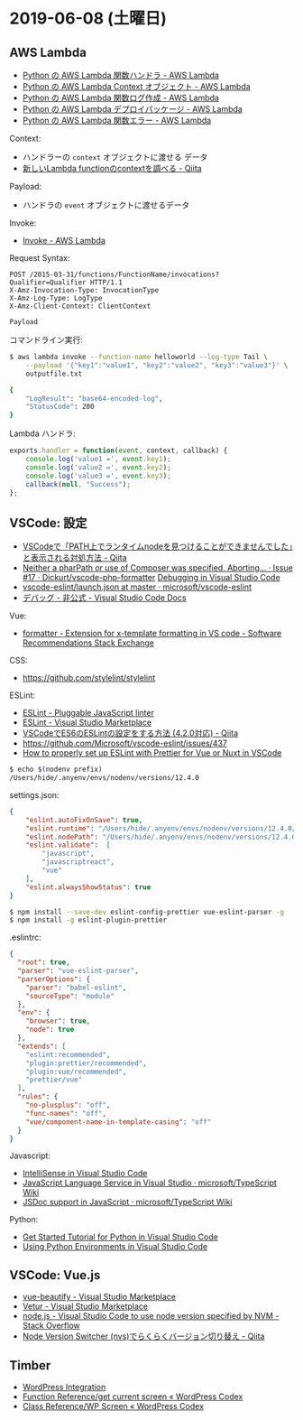 # 2019-06-08 (土曜日)

## AWS Lambda

- [Python の AWS Lambda 関数ハンドラ - AWS Lambda](https://docs.aws.amazon.com/ja_jp/lambda/latest/dg/python-programming-model-handler-types.html)
- [Python の AWS Lambda Context オブジェクト - AWS Lambda](https://docs.aws.amazon.com/ja_jp/lambda/latest/dg/python-context-object.html)
- [Python の AWS Lambda 関数ログ作成 - AWS Lambda](https://docs.aws.amazon.com/ja_jp/lambda/latest/dg/python-logging.html)
- [Python の AWS Lambda デプロイパッケージ - AWS Lambda](https://docs.aws.amazon.com/ja_jp/lambda/latest/dg/lambda-python-how-to-create-deployment-package.html)
- [Python の AWS Lambda 関数エラー - AWS Lambda](https://docs.aws.amazon.com/ja_jp/lambda/latest/dg/python-exceptions.html)

Context:

- ハンドラーの `context` オブジェクトに渡せる データ
- [新しいLambda functionのcontextを調べる - Qiita](https://qiita.com/kinzal/items/ca3b8a104847c684a249)

Payload:

- ハンドラの `event` オブジェクトに渡せるデータ

Invoke:

- [Invoke - AWS Lambda](https://docs.aws.amazon.com/ja_jp/lambda/latest/dg/API_Invoke.html)

Request Syntax:

    POST /2015-03-31/functions/FunctionName/invocations?Qualifier=Qualifier HTTP/1.1
    X-Amz-Invocation-Type: InvocationType
    X-Amz-Log-Type: LogType
    X-Amz-Client-Context: ClientContext

    Payload

コマンドライン実行:

~~~bash
$ aws lambda invoke --function-name helloworld --log-type Tail \
    --payload '{"key1":"value1", "key2":"value2", "key3":"value3"}' \
    outputfile.txt

{
    "LogResult": "base64-encoded-log",
    "StatusCode": 200
}  
~~~

Lambda ハンドラ:

~~~js
exports.handler = function(event, context, callback) {
    console.log('value1 =', event.key1);
    console.log('value2 =', event.key2);
    console.log('value3 =', event.key3);
    callback(null, "Success");
};
~~~


## VSCode: 設定

- [VSCodeで「PATH上でランタイムnodeを見つけることができませんでした」と表示される対処方法 - Qiita](https://qiita.com/furusin_oriver/items/974be376d642d7dd09cd)
- [Neither a pharPath or use of Composer was specified. Aborting... · Issue #17 · Dickurt/vscode-php-formatter](https://github.com/Dickurt/vscode-php-formatter/issues/17)
[Debugging in Visual Studio Code](https://code.visualstudio.com/docs/editor/debugging)
- [vscode-eslint/launch.json at master · microsoft/vscode-eslint](https://github.com/microsoft/vscode-eslint/blob/master/.vscode/launch.json)
- [デバッグ - 非公式 - Visual Studio Code Docs](https://vscode-doc-jp.github.io/docs/userguide/debugging.html)

Vue:

- [formatter - Extension for x-template formatting in VS code - Software Recommendations Stack Exchange](https://softwarerecs.stackexchange.com/questions/56095/extension-for-x-template-formatting-in-vs-code)

CSS:

- https://github.com/stylelint/stylelint

ESLint:

- [ESLint - Pluggable JavaScript linter](https://eslint.org/)
- [ESLint - Visual Studio Marketplace](https://marketplace.visualstudio.com/items?itemName=dbaeumer.vscode-eslint)
- [VSCodeでES6のESLintの設定をする方法 (4.2.0対応) - Qiita](https://qiita.com/sifue/items/2b7687268661271039f5)
- https://github.com/Microsoft/vscode-eslint/issues/437
- [How to properly set up ESLint with Prettier for Vue or Nuxt in VSCode](https://medium.com/@gogl.alex/how-to-properly-set-up-eslint-with-prettier-for-vue-or-nuxt-in-vscode-e42532099a9c)

~~~bash
$ echo $(nodenv prefix)
/Users/hide/.anyenv/envs/nodenv/versions/12.4.0
~~~

settings.json:

~~~json
{
    "eslint.autoFixOnSave": true,
    "eslint.runtime": "/Users/hide/.anyenv/envs/nodenv/versions/12.4.0/bin/node",
    "eslint.nodePath": "/Users/hide/.anyenv/envs/nodenv/versions/12.4.0/lib/node_modules",
    "eslint.validate":  [
        "javascript",
        "javascriptreact",
        "vue"
    ],
    "eslint.alwaysShowStatus": true
}
~~~

~~~bash
$ npm install --save-dev eslint-config-prettier vue-eslint-parser -g
$ npm install -g eslint-plugin-prettier
~~~

.eslintrc:

~~~json
{
  "root": true,
  "parser": "vue-eslint-parser",
  "parserOptions": {
    "parser": "babel-eslint",
    "sourceType": "module"
  },
  "env": {
    "browser": true,
    "node": true
  },
  "extends": [
    "eslint:recommended",
    "plugin:prettier/recommended",
    "plugin:vue/recommended",
    "prettier/vue"
  ],
  "rules": {
    "no-plusplus": "off",
    "func-names": "off",
    "vue/component-name-in-template-casing": "off"
  }
}
~~~

Javascript:

- [IntelliSense in Visual Studio Code](https://code.visualstudio.com/docs/editor/intellisense)
- [JavaScript Language Service in Visual Studio · microsoft/TypeScript Wiki](https://github.com/Microsoft/TypeScript/wiki/JavaScript-Language-Service-in-Visual-Studio)
- [JSDoc support in JavaScript · microsoft/TypeScript Wiki](https://github.com/Microsoft/TypeScript/wiki/JsDoc-support-in-JavaScript)

Python:

- [Get Started Tutorial for Python in Visual Studio Code](https://code.visualstudio.com/docs/python/python-tutorial#_prerequisites)
- [Using Python Environments in Visual Studio Code](https://code.visualstudio.com/docs/python/environments)

## VSCode: Vue.js

- [vue-beautify - Visual Studio Marketplace](https://marketplace.visualstudio.com/items?itemName=peakchen90.vue-beautify)
- [Vetur - Visual Studio Marketplace](https://marketplace.visualstudio.com/items?itemName=octref.vetur)
- [node.js - Visual Studio Code to use node version specified by NVM - Stack Overflow](https://stackoverflow.com/questions/44700432/visual-studio-code-to-use-node-version-specified-by-nvm)
- [Node Version Switcher (nvs)でらくらくバージョン切り替え - Qiita](https://qiita.com/YuichiNukiyama/items/bf29f0173ae81fcb4536)

## Timber

- [WordPress Integration](https://timber.github.io/docs/guides/wp-integration/)
- [Function Reference/get current screen « WordPress Codex](https://codex.wordpress.org/Function_Reference/get_current_screen)
- [Class Reference/WP Screen « WordPress Codex](https://codex.wordpress.org/Class_Reference/WP_Screen)
